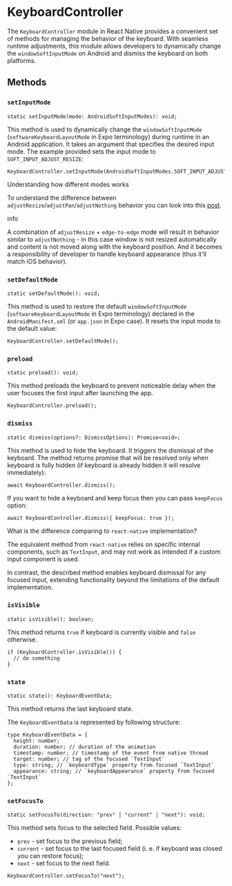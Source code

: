 # KeyboardController

The `KeyboardController` module in React Native provides a convenient set of methods for managing the behavior of the keyboard. With seamless runtime adjustments, this module allows developers to dynamically change the `windowSoftInputMode` on Android and dismiss the keyboard on both platforms.

## Methods[​](/react-native-keyboard-controller/pr-preview/pr-1103/docs/api/keyboard-controller.md#methods "Direct link to Methods")

### `setInputMode`[​](/react-native-keyboard-controller/pr-preview/pr-1103/docs/api/keyboard-controller.md#setinputmode- "Direct link to setinputmode-")

```
static setInputMode(mode: AndroidSoftInputModes): void;
```

This method is used to dynamically change the `windowSoftInputMode` (`softwareKeyboardLayoutMode` in Expo terminology) during runtime in an Android application. It takes an argument that specifies the desired input mode. The example provided sets the input mode to `SOFT_INPUT_ADJUST_RESIZE`:

```
KeyboardController.setInputMode(AndroidSoftInputModes.SOFT_INPUT_ADJUST_RESIZE);
```

Understanding how different modes works

To understand the difference between `adjustResize`/`adjustPan`/`adjustNothing` behavior you can look into this [post](https://stackoverflow.com/a/71301500/9272042).

info

A combination of `adjustResize` + `edge-to-edge` mode will result in behavior similar to `adjustNothing` - in this case window is not resized automatically and content is not moved along with the keyboard position. And it becomes a responsibility of developer to handle keyboard appearance (thus it'll match iOS behavior).

### `setDefaultMode`[​](/react-native-keyboard-controller/pr-preview/pr-1103/docs/api/keyboard-controller.md#setdefaultmode- "Direct link to setdefaultmode-")

```
static setDefaultMode(): void;
```

This method is used to restore the default `windowSoftInputMode` (`softwareKeyboardLayoutMode` in Expo terminology) declared in the `AndroidManifest.xml` (or `app.json` in Expo case). It resets the input mode to the default value:

```
KeyboardController.setDefaultMode();
```

### `preload`[​](/react-native-keyboard-controller/pr-preview/pr-1103/docs/api/keyboard-controller.md#preload- "Direct link to preload-")

```
static preload(): void;
```

This method preloads the keyboard to prevent noticeable delay when the user focuses the first input after launching the app.

```
KeyboardController.preload();
```

### `dismiss`[​](/react-native-keyboard-controller/pr-preview/pr-1103/docs/api/keyboard-controller.md#dismiss "Direct link to dismiss")

```
static dismiss(options?: DismissOptions): Promise<void>;
```

This method is used to hide the keyboard. It triggers the dismissal of the keyboard. The method returns promise that will be resolved only when keyboard is fully hidden (if keyboard is already hidden it will resolve immediately):

```
await KeyboardController.dismiss();
```

If you want to hide a keyboard and keep focus then you can pass `keepFocus` option:

```
await KeyboardController.dismiss({ keepFocus: true });
```

What is the difference comparing to `react-native` implementation?

The equivalent method from `react-native` relies on specific internal components, such as `TextInput`, and may not work as intended if a custom input component is used.

In contrast, the described method enables keyboard dismissal for any focused input, extending functionality beyond the limitations of the default implementation.

### `isVisible`[​](/react-native-keyboard-controller/pr-preview/pr-1103/docs/api/keyboard-controller.md#isvisible "Direct link to isvisible")

```
static isVisible(): boolean;
```

This method returns `true` if keyboard is currently visible and `false` otherwise.

```
if (KeyboardController.isVisible()) {
  // do something
}
```

### `state`[​](/react-native-keyboard-controller/pr-preview/pr-1103/docs/api/keyboard-controller.md#state "Direct link to state")

```
static state(): KeyboardEventData;
```

This method returns the last keyboard state.

The `KeyboardEventData` is represented by following structure:

```
type KeyboardEventData = {
  height: number;
  duration: number; // duration of the animation
  timestamp: number; // timestamp of the event from native thread
  target: number; // tag of the focused `TextInput`
  type: string; // `keyboardType` property from focused `TextInput`
  appearance: string; // `keyboardAppearance` property from focused `TextInput`
};
```

### `setFocusTo`[​](/react-native-keyboard-controller/pr-preview/pr-1103/docs/api/keyboard-controller.md#setfocusto "Direct link to setfocusto")

```
static setFocusTo(direction: "prev" | "current" | "next"): void;
```

This method sets focus to the selected field. Possible values:

* `prev` - set focus to the previous field;
* `current` - set focus to the last focused field (i. e. if keyboard was closed you can restore focus);
* `next` - set focus to the next field.

```
KeyboardController.setFocusTo("next");
```
